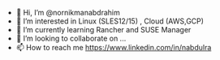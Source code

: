 - 👋 Hi, I’m @nornikmanabdrahim
- 👀 I’m interested in Linux (SLES12/15) , Cloud (AWS,GCP)
- 🌱 I’m currently learning Rancher and SUSE Manager
- 💞️ I’m looking to collaborate on ...
- 📫 How to reach me https://www.linkedin.com/in/nabdulra

<!---
nornikmanabdrahim/nornikmanabdrahim is a ✨ special ✨ repository because its `README.md` (this file) appears on your GitHub profile.
You can click the Preview link to take a look at your changes.
--->
